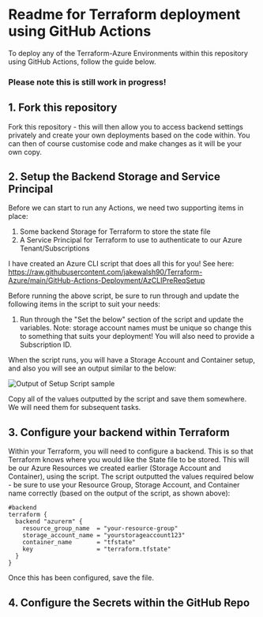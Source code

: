 # Readme for Terraform deployment using GitHub Actions
To deploy any of the Terraform-Azure Environments within this repository using GitHub Actions, follow the guide below. 

### Please note this is still work in progress!

## 1. Fork this repository

Fork this repository - this will then allow you to access backend settings privately and create your own deployments based on the code within. You can then of course customise code and make changes as it will be your own copy.  

## 2. Setup the Backend Storage and Service Principal

Before we can start to run any Actions, we need two supporting items in place:

1. Some backend Storage for Terraform to store the state file
2. A Service Principal for Terraform to use to authenticate to our Azure Tenant/Subscriptions

I have created an Azure CLI script that does all this for you! See here: https://raw.githubusercontent.com/jakewalsh90/Terraform-Azure/main/GitHub-Actions-Deployment/AzCLIPreReqSetup

Before running the above script, be sure to run through and update the following items in the script to suit your needs:

1. Run through the "Set the below" section of the script and update the variables. Note: storage account names must be unique so change this to something that suits your deployment! You will also need to provide a Subscription ID.

When the script runs, you will have a Storage Account and Container setup, and also you will see an output similar to the below:

![Output of Setup Script sample](https://raw.githubusercontent.com/jakewalsh90/Terraform-Azure/main/GitHub-Actions-Deployment/ScriptOutputSample.png)

Copy all of the values outputted by the script and save them somewhere. We will need them for subsequent tasks. 

## 3. Configure your backend within Terraform

Within your Terraform, you will need to configure a backend. This is so that Terraform knows where you would like the State file to be stored. This will be our Azure Resources we created earlier (Storage Account and Container), using the script. The script outputted the values required below - be sure to use your Resource Group, Storage Account, and Container name correctly (based on the output of the script, as shown above):

    #backend
    terraform {
      backend "azurerm" {
        resource_group_name  = "your-resource-group"
        storage_account_name = "yourstorageaccount123"
        container_name       = "tfstate"
        key                  = "terraform.tfstate"
      }
    }
    
Once this has been configured, save the file. 

## 4. Configure the Secrets within the GitHub Repo


